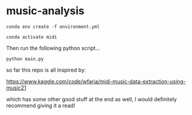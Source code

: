 # music-analysis

```conda env create -f environment.yml```

```conda activate midi```

Then run the following python script...

```python main.py```

so far this repo is all inspired by:

https://www.kaggle.com/code/wfaria/midi-music-data-extraction-using-music21

which has some other good stuff at the end as well, I would definitely recommend giving it a read!